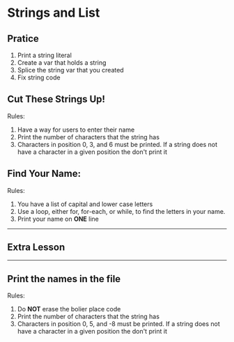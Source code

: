 <!DOCTYPEhtml>
<html lang="en-US">
 <body>

<h1>Strings and List</h1>

<h2>Pratice</h2>

<ol>
	<li>Print a string literal</li>
	<li>Create a var that holds a string</li>
	<li>Splice the string var that you created</li>
	<li>Fix string code</li>
</ol>

<h2>Cut These Strings Up!</h2>

<p>Rules:</p>
<ol>
	<li>Have a way for users to enter their name</li>
	<li>Print the number of characters that the string has</li>
	<li>Characters in position 0, 3, and 6 must be printed. If a string does not have a character in a given position the don't print it</li>
</ol>

<h2>Find Your Name:</h2>

<p>Rules:</p>
<ol>
	<li>You have a list of capital and lower case letters</li>
	<li>Use a loop, either for, for-each, or while, to find the letters in your name.</li>
	<li>Print your name on <b>ONE</b> line</p>
</ol>

<hr />
<h2>Extra Lesson</h2>
<hr />
<h2>Print the names in the file</h2>

<p>Rules:</p>
<ol>
	<li>Do <b>NOT</b> erase the bolier place code</li>
	<li>Print the number of characters that the string has</li>
	<li>Characters in position 0, 5, and -8 must be printed. If a string does not have a character in a given position the don't print it</li>
</ol>

 </body>
</html>